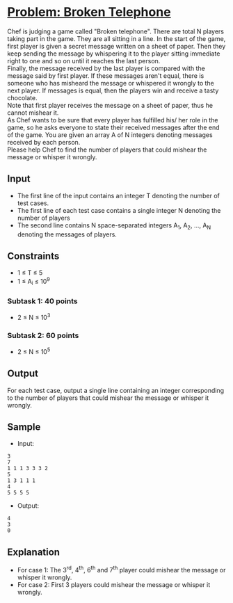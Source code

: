 # [Problem: Broken Telephone](https://www.codechef.com/problems/BROKPHON)

Chef is judging a game called "Broken telephone". There are total N players taking part in the game. They are all sitting in a line. In the start of the game, first player is given a secret message written on a sheet of paper. Then they keep sending the message by whispering it to the player sitting immediate right to one and so on until it reaches the last person. <br>
Finally, the message received by the last player is compared with the message said by first player. If these messages aren't equal, there is someone who has misheard the message or whispered it wrongly to the next player. If messages is equal, then the players win and receive a tasty chocolate. <br>
Note that first player receives the message on a sheet of paper, thus he cannot mishear it. <br>
As Chef wants to be sure that every player has fulfilled his/ her role in the game, so he asks everyone to state their received messages after the end of the game. You are given an array A of N integers denoting messages received by each person. <br>
Please help Chef to find the number of players that could mishear the message or whisper it wrongly. 

## Input

- The first line of the input contains an integer T denoting the number of test cases.
- The first line of each test case contains a single integer N denoting the number of players
- The second line contains N space-separated integers A<sub>1</sub>, A<sub>2</sub>, ..., A<sub>N</sub> denoting the messages of players.

## Constraints

- 1 ≤ T ≤ 5
- 1 ≤ A<sub>i</sub> ≤ 10<sup>9</sup>

### Subtask 1: 40 points

- 2 ≤ N ≤ 10<sup>3</sup>

### Subtask 2: 60 points

- 2 ≤ N ≤ 10<sup>5</sup>

## Output

For each test case, output a single line containing an integer corresponding to the number of players that could mishear the message or whisper it wrongly.

## Sample

- Input:
```
3
7
1 1 1 3 3 3 2
5
1 3 1 1 1
4
5 5 5 5
```

- Output:
```
4
3
0
```

## Explanation

- For case 1:  The 3<sup>rd</sup>, 4<sup>th</sup>, 6<sup>th</sup> and 7<sup>th</sup> player could mishear the message or whisper it wrongly. <br>
- For case 2:  First 3 players could mishear the message or whisper it wrongly.
